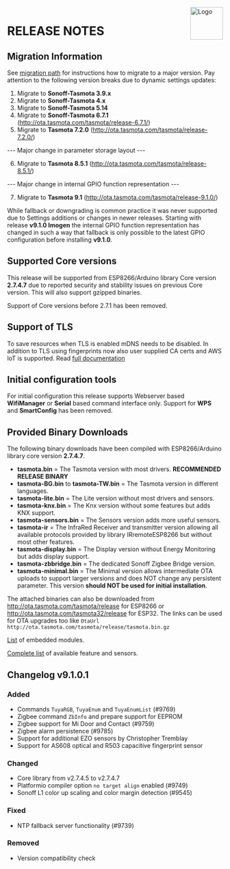 <img src="https://github.com/arendst/Tasmota/blob/master/tools/logo/TASMOTA_FullLogo_Vector.svg" alt="Logo" align="right" height="76"/>

# RELEASE NOTES

## Migration Information

See [migration path](https://tasmota.github.io/docs/Upgrading#migration-path) for instructions how to migrate to a major version. Pay attention to the following version breaks due to dynamic settings updates:

1. Migrate to **Sonoff-Tasmota 3.9.x**
2. Migrate to **Sonoff-Tasmota 4.x**
3. Migrate to **Sonoff-Tasmota 5.14**
4. Migrate to **Sonoff-Tasmota 6.7.1** (http://ota.tasmota.com/tasmota/release-6.7.1/)
5. Migrate to **Tasmota 7.2.0** (http://ota.tasmota.com/tasmota/release-7.2.0/)

--- Major change in parameter storage layout ---

6. Migrate to **Tasmota 8.5.1** (http://ota.tasmota.com/tasmota/release-8.5.1/)

--- Major change in internal GPIO function representation ---

7. Migrate to **Tasmota 9.1** (http://ota.tasmota.com/tasmota/release-9.1.0/)

While fallback or downgrading is common practice it was never supported due to Settings additions or changes in newer releases. Starting with release **v9.1.0 Imogen** the internal GPIO function representation has changed in such a way that fallback is only possible to the latest GPIO configuration before installing **v9.1.0**.

## Supported Core versions

This release will be supported from ESP8266/Arduino library Core version **2.7.4.7** due to reported security and stability issues on previous Core version. This will also support gzipped binaries.

Support of Core versions before 2.7.1 has been removed.

## Support of TLS

To save resources when TLS is enabled mDNS needs to be disabled. In addition to TLS using fingerprints now also user supplied CA certs and AWS IoT is supported. Read [full documentation](https://tasmota.github.io/docs/AWS-IoT)

## Initial configuration tools

For initial configuration this release supports Webserver based **WifiManager** or **Serial** based command interface only. Support for **WPS** and **SmartConfig** has been removed.

## Provided Binary Downloads

The following binary downloads have been compiled with ESP8266/Arduino library core version **2.7.4.7**.

- **tasmota.bin** = The Tasmota version with most drivers. **RECOMMENDED RELEASE BINARY**
- **tasmota-BG.bin** to **tasmota-TW.bin** = The Tasmota version in different languages.
- **tasmota-lite.bin** = The Lite version without most drivers and sensors.
- **tasmota-knx.bin** = The Knx version without some features but adds KNX support.
- **tasmota-sensors.bin** = The Sensors version adds more useful sensors.
- **tasmota-ir** = The InfraRed Receiver and transmitter version allowing all available protocols provided by library IRremoteESP8266 but without most other features.
- **tasmota-display.bin** = The Display version without Energy Monitoring but adds display support.
- **tasmota-zbbridge.bin** = The dedicated Sonoff Zigbee Bridge version.
- **tasmota-minimal.bin** = The Minimal version allows intermediate OTA uploads to support larger versions and does NOT change any persistent parameter. This version **should NOT be used for initial installation**.

The attached binaries can also be downloaded from http://ota.tasmota.com/tasmota/release for ESP8266 or http://ota.tasmota.com/tasmota32/release for ESP32. The links can be used for OTA upgrades too like ``OtaUrl http://ota.tasmota.com/tasmota/release/tasmota.bin.gz``

[List](MODULES.md) of embedded modules.

[Complete list](BUILDS.md) of available feature and sensors.

## Changelog v9.1.0.1
### Added
- Commands ``TuyaRGB``, ``TuyaEnum`` and ``TuyaEnumList`` (#9769)
- Zigbee command ``ZbInfo`` and prepare support for EEPROM
- Zigbee support for Mi Door and Contact (#9759)
- Zigbee alarm persistence (#9785)
- Support for additional EZO sensors by Christopher Tremblay
- Support for AS608 optical and R503 capacitive fingerprint sensor

### Changed
- Core library from v2.7.4.5 to v2.7.4.7
- Platformio compiler option `no target align` enabled (#9749)
- Sonoff L1 color up scaling and color margin detection (#9545)

### Fixed
- NTP fallback server functionality (#9739)

### Removed
- Version compatibility check
